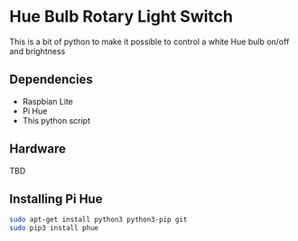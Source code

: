 # Hue Bulb Rotary Light Switch
This is a bit of python to make it possible to control a white Hue bulb on/off and brightness

## Dependencies

* Raspbian Lite
* Pi Hue
* This python script

## Hardware
TBD

## Installing Pi Hue
```bash
sudo apt-get install python3 python3-pip git
sudo pip3 install phue
```
